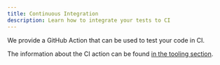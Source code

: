 ```yaml
---
title: Continuous Integration
description: Learn how to integrate your tests to CI
---
```


We provide a GitHub Action that can be used to test your code in CI.

The information about the CI action can be found [in the tooling section](/zksync-network/tooling/local-setup/continuous-integration).

<!-- TODO: Write a proper guide with real creation of the CI workflow for particular project -->
